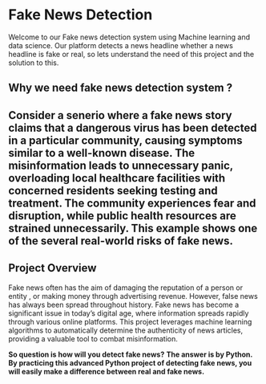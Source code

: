 # Fake News Detection
 Welcome to our Fake news detection system using Machine learning and data science. Our platform detects a news headline whether a news headline is fake or real, so lets understand the need of this project and the solution to this.
 ## Why we need fake news detection system ?
## Consider a senerio where a fake news story claims that a dangerous virus has been detected in a particular community, causing symptoms similar to a well-known disease. The misinformation leads to unnecessary panic, overloading local healthcare facilities with concerned residents seeking testing and treatment. The community experiences fear and disruption, while public health resources are strained unnecessarily. This example shows one of the several real-world risks of fake news.
## Project Overview
 Fake news often has the aim of damaging the reputation of a person or entity , or making money through advertising revenue. However, false news has always been spread throughout history.
 Fake news has become a significant issue in today’s digital age, where information spreads rapidly through various online platforms. This project leverages machine learning algorithms to automatically determine the authenticity of news articles, providing a valuable tool to combat misinformation.

**So question is how will you detect fake news?**
**The answer is by Python. By practicing this advanced Python project of detecting fake news, you will easily make a difference between real and fake news.**
